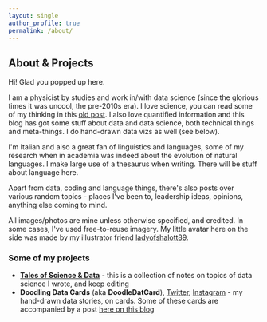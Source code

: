 ```yaml
---
layout: single
author_profile: true
permalink: /about/
---
```


## About & Projects

Hi! Glad you popped up here.

I am a physicist by studies and work in/with data science (since the glorious times it was uncool, the pre-2010s era). I love science, you can read some of my thinking in this <a href="{{ site.url }}/crossing-the-barriers" target="_blank">old post</a>. I also love quantified information and this blog has got some stuff about data and data science, both technical things and meta-things. I do hand-drawn data vizs as well (see below).

I'm Italian and also a great fan of linguistics and languages, some of my research when in academia was indeed about the evolution of natural languages. I make large use of a thesaurus when writing. There will be stuff about language here.

Apart from data, coding and language things, there's also posts over various random topics - places I've been to, leadership ideas, opinions, anything else coming to mind.

All images/photos are mine unless otherwise specified, and credited. In some cases, I've used free-to-reuse imagery. My little avatar here on the side was made by my illustrator friend <a href="https://www.instagram.com/ladyofshalott89/" target="_blank">ladyofshalott89</a>.

### Some of my projects

* <a href="https://martinapugliese.gitbook.io/tales-of-science-and-data/" target="_blank">**Tales of Science & Data**</a> - this is a collection of notes on topics of data science I wrote, and keep editing
* **Doodling Data Cards** (aka **DoodleDatCard**), <a href="https://twitter.com/DoodleDatCard" target="_blank">Twitter</a>, <a href="https://www.instagram.com/doodledatcard/" target="_blank">Instagram</a> - my hand-drawn data stories, on cards. Some of these cards are accompanied by a post <a href="/categories/doodledatcard" target="_blank">here on this blog</a>
